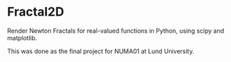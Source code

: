# Fractal2D
Render Newton Fractals for real-valued functions in Python, using scipy and matplotlib.

This was done as the final project for NUMA01 at Lund University.
